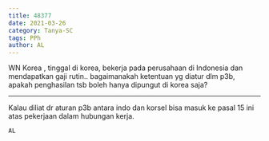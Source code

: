 ```yaml
---
title: 48377
date: 2021-03-26
category: Tanya-SC
tags: PPh
author: AL
---
```


WN Korea , tinggal di korea, bekerja pada perusahaan di Indonesia dan mendapatkan gaji rutin.. bagaimanakah ketentuan yg diatur dlm p3b, apakah penghasilan tsb boleh hanya dipungut di korea saja?

---

Kalau diliat dr aturan p3b antara indo dan korsel bisa masuk ke pasal 15 ini atas pekerjaan dalam hubungan kerja.

`AL`
